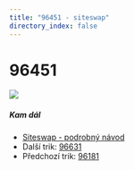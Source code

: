 ```yaml
---
title: "96451 - siteswap"
directory_index: false
---
```


# 96451

![](/animace/siteswap/96451.gif)

##### Kam dál

- [Siteswap - podrobný návod](/siteswap.html "Podrobné vysvětlení siteswapů..")
- Další trik: [96631](96631.html "Siteswap 96631")
- Předchozí trik: [96181](96181.html "Siteswap 96181")

